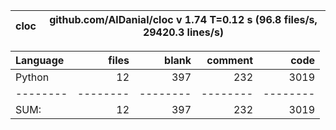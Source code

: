 cloc|github.com/AlDanial/cloc v 1.74  T=0.12 s (96.8 files/s, 29420.3 lines/s)
--- | ---

Language|files|blank|comment|code
:-------|-------:|-------:|-------:|-------:
Python|12|397|232|3019
--------|--------|--------|--------|--------
SUM:|12|397|232|3019
